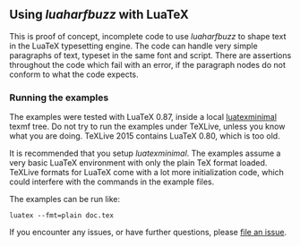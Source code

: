 ## Using _luaharfbuzz_ with LuaTeX

This is proof of concept, incomplete code to use _luaharfbuzz_ to shape text in
the LuaTeX typesetting engine. The code can handle very simple paragraphs of
text, typeset in the same font and script. There are assertions throughout the
code which fail with an error, if the paragraph nodes do not conform to what the
code expects.

### Running the examples
The examples were tested with LuaTeX 0.87, inside a local [luatexminimal] texmf
tree. Do not try to run the examples under TeXLive, unless you know what you
are doing.  TeXLive 2015 contains LuaTeX 0.80, which is too old.

[luatexminimal]:https://github.com/deepakjois/luatexminimal

It is recommended that you setup _luatexminimal_.  The examples assume a very
basic LuaTeX environment with only the plain TeX format loaded. TeXLive formats
for LuaTeX come with a lot more initialization code, which could interfere with
the commands in the example files.

The examples can be run like:

```
luatex --fmt=plain doc.tex
```

If you encounter any issues, or have further questions, please [file an issue](https://github.com/deepakjois/luaharfbuzz/issues/new).
